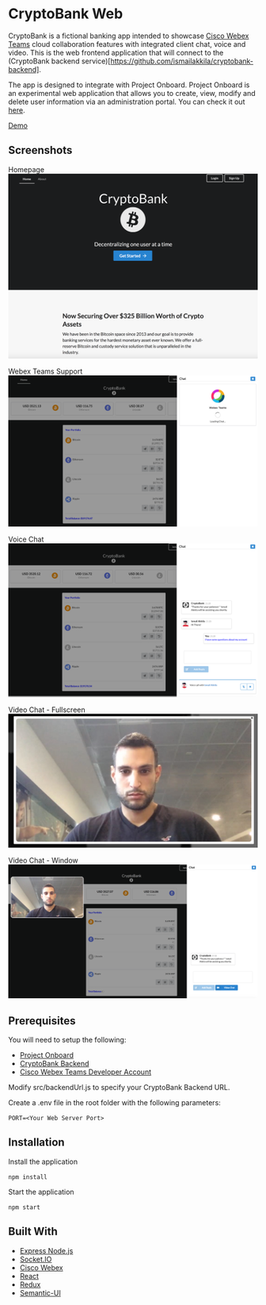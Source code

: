 # CryptoBank Web
CryptoBank is a fictional banking app intended to showcase [Cisco Webex Teams](https://www.webex.com/team-collaboration.html) cloud collaboration features with integrated client chat, voice and video. This is the web frontend application that will connect to the (CryptoBank backend service)[https://github.com/ismailakkila/cryptobank-backend].

The app is designed to integrate with Project Onboard. Project Onboard is an experimental web application that allows you to create, view, modify and delete user information via an administration portal. You can check it out [here](https://github.com/ismailakkila/projectonboard).

[Demo](https://cryptobank-web.herokuapp.com)

## Screenshots
Homepage
![Alt text](/screenshots/screenshot-homepage.png?raw=true "Homepage")

Webex Teams Support
![Alt text](/screenshots/screenshot-webexTeamsLoading.png?raw=true "Webex Teams Support")

Voice Chat
![Alt text](/screenshots/screenshot-voicechat.png?raw=true "Voice Chat")

Video Chat - Fullscreen
![Alt text](/screenshots/screenshot-videochatfullscreen.png?raw=true "Video Chat - Fullscreen")

Video Chat - Window
![Alt text](/screenshots/screenshot-videochatwindow.png?raw=true "Video Chat - Window")

## Prerequisites
You will need to setup the following:
* [Project Onboard](https://github.com/ismailakkila/projectonboard)
* [CryptoBank Backend](https://github.com/ismailakkila/cryptobank-backend)
* [Cisco Webex Teams Developer Account](https://developer.webex.com)

Modify src/backendUrl.js to specify your CryptoBank Backend URL.

Create a .env file in the root folder with the following parameters:
```
PORT=<Your Web Server Port>
```

## Installation
Install the application
```
npm install
```
Start the application
```
npm start
```

## Built With
* [Express Node.js](https://expressjs.com)
* [Socket.IO](https://socket.io)
* [Cisco Webex](https://developer.webex.com)
* [React](https://reactjs.org)
* [Redux](https://redux.js.org)
* [Semantic-UI](https://semantic-ui.com)
